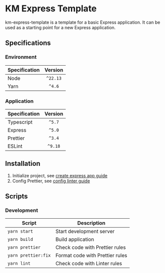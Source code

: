# KM Express Template

km-express-template is a template for a basic Express application. It can be
used as a starting point for a new Express application.

## Specifications

### Environment

| Specification | Version  |
|---------------|:--------:|
| Node          | `^22.13` |
| Yarn          |  `^4.6`  |

### Application

| Specification | Version |
|---------------|:-------:|
| Typescript    | `^5.7`  |
| Express       | `^5.0`  |
| Prettier      | `^3.4`  |
| ESLint        | `^9.18` |


## Installation

1. Initialize project, see [create express app guide](./docs/installations/create-express-app.md)
2. Config Prettier, see [config linter guide](./docs/installations/config-linter.md)


## Scripts

### Development

| Script              | Description                     |
|---------------------|---------------------------------|
| `yarn start`        | Start development server        |
| `yarn build`        | Build application               |
| `yarn prettier`     | Check code with Prettier rules  |
| `yarn prettier:fix` | Format code with Prettier rules |
| `yarn lint`         | Check code with Linter rules    |
